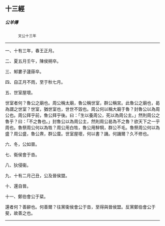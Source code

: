 

## 十三經

##### 公羊傳
　　　`文公十三年`

* * *

一、十有三年，春王正月。

二、夏五月壬午，陳侯朔卒。

三、邾婁子蘧蒢卒。

四、自正月不雨，至于秋七月。

五、世室屋壞。

世室者何？魯公之廟也。周公稱太廟，魯公稱世室，群公稱宮。此魯公之廟也，曷為謂之世室？世室，猶世室也，世世不毀也。周公何以稱大廟于魯？封魯公以為周公也。周公拜乎前，魯公拜乎後。曰：「生以養周公，死以為周公主。」然則周公之魯乎？曰：「不之魯也。」封魯公以為周公主，然則周公曷為不之魯？欲天下之一乎周也。魯祭周公何以為牲？周公用白牲，魯公用騂犅，群公不毛。魯祭周公何以為盛？周公盛，魯公燾，群公廩。世室屋壞，何以書？譏。何譏爾？久不修也。

六、冬，公如晉。

七、衞侯會于沓。

八、狄侵衞。

九、十有二月己丑，公及晉侯盟。

十、還自晉。

十一、鄭伯會公于棐。

還者何？善辭也。何善爾？往黨衞侯會公于沓，至得與晉侯盟。反黨鄭伯會公于斐，故善之也。

* * *

